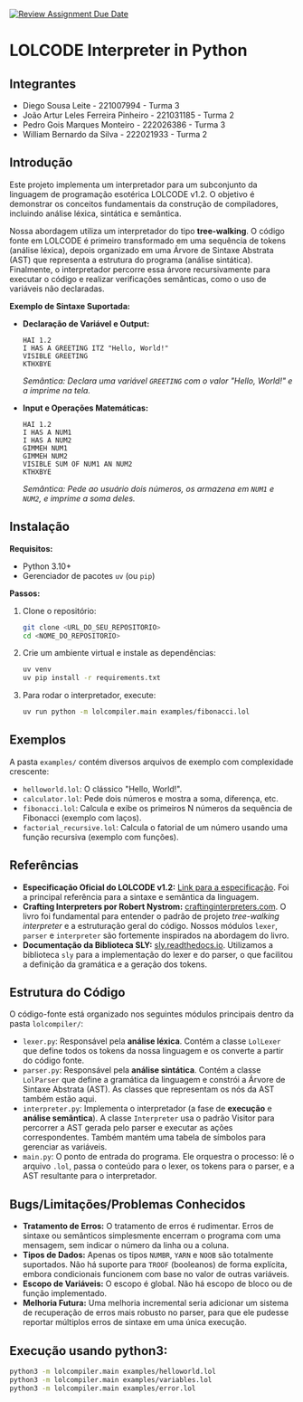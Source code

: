 [![Review Assignment Due Date](https://classroom.github.com/assets/deadline-readme-button-22041afd0340ce965d47ae6ef1cefeee28c7c493a6346c4f15d667ab976d596c.svg)](https://classroom.github.com/a/Hppw7Zh2)

# LOLCODE Interpreter in Python

## Integrantes

- Diego Sousa Leite - 221007994 - Turma 3
- João Artur Leles Ferreira Pinheiro - 221031185 - Turma 2
- Pedro Gois Marques Monteiro - 222026386 - Turma 3
- William Bernardo da Silva - 222021933 - Turma 2


## Introdução

Este projeto implementa um interpretador para um subconjunto da linguagem de programação esotérica LOLCODE v1.2. O objetivo é demonstrar os conceitos fundamentais da construção de compiladores, incluindo análise léxica, sintática e semântica.

Nossa abordagem utiliza um interpretador do tipo **tree-walking**. O código fonte em LOLCODE é primeiro transformado em uma sequência de tokens (análise léxica), depois organizado em uma Árvore de Sintaxe Abstrata (AST) que representa a estrutura do programa (análise sintática). Finalmente, o interpretador percorre essa árvore recursivamente para executar o código e realizar verificações semânticas, como o uso de variáveis não declaradas.

**Exemplo de Sintaxe Suportada:**

* **Declaração de Variável e Output:**
    ```lol
    HAI 1.2
    I HAS A GREETING ITZ "Hello, World!"
    VISIBLE GREETING
    KTHXBYE
    ```
    *Semântica: Declara uma variável `GREETING` com o valor "Hello, World!" e a imprime na tela.*

* **Input e Operações Matemáticas:**
    ```lol
    HAI 1.2
    I HAS A NUM1
    I HAS A NUM2
    GIMMEH NUM1
    GIMMEH NUM2
    VISIBLE SUM OF NUM1 AN NUM2
    KTHXBYE
    ```
    *Semântica: Pede ao usuário dois números, os armazena em `NUM1` e `NUM2`, e imprime a soma deles.*

## Instalação

**Requisitos:**
* Python 3.10+
* Gerenciador de pacotes `uv` (ou `pip`)

**Passos:**
1.  Clone o repositório:
    ```bash
    git clone <URL_DO_SEU_REPOSITORIO>
    cd <NOME_DO_REPOSITORIO>
    ```
2.  Crie um ambiente virtual e instale as dependências:
    ```bash
    uv venv
    uv pip install -r requirements.txt
    ```
3.  Para rodar o interpretador, execute:
    ```bash
    uv run python -m lolcompiler.main examples/fibonacci.lol
    ```

## Exemplos

A pasta `examples/` contém diversos arquivos de exemplo com complexidade crescente:

* `helloworld.lol`: O clássico "Hello, World!".
* `calculator.lol`: Pede dois números e mostra a soma, diferença, etc.
* `fibonacci.lol`: Calcula e exibe os primeiros N números da sequência de Fibonacci (exemplo com laços).
* `factorial_recursive.lol`: Calcula o fatorial de um número usando uma função recursiva (exemplo com funções).

## Referências

* **Especificação Oficial do LOLCODE v1.2:** [Link para a especificação](https://github.com/justinmeza/lolcode-spec/blob/master/v1.2/lolcode-spec-v1.2.md). Foi a principal referência para a sintaxe e semântica da linguagem.
* **Crafting Interpreters por Robert Nystrom:** [craftinginterpreters.com](https://craftinginterpreters.com/). O livro foi fundamental para entender o padrão de projeto *tree-walking interpreter* e a estruturação geral do código. Nossos módulos `lexer`, `parser` e `interpreter` são fortemente inspirados na abordagem do livro.
* **Documentação da Biblioteca SLY:** [sly.readthedocs.io](https://sly.readthedocs.io/). Utilizamos a biblioteca `sly` para a implementação do lexer e do parser, o que facilitou a definição da gramática e a geração dos tokens.

## Estrutura do Código

O código-fonte está organizado nos seguintes módulos principais dentro da pasta `lolcompiler/`:

* `lexer.py`: Responsável pela **análise léxica**. Contém a classe `LolLexer` que define todos os tokens da nossa linguagem e os converte a partir do código fonte.
* `parser.py`: Responsável pela **análise sintática**. Contém a classe `LolParser` que define a gramática da linguagem e constrói a Árvore de Sintaxe Abstrata (AST). As classes que representam os nós da AST também estão aqui.
* `interpreter.py`: Implementa o interpretador (a fase de **execução** e **análise semântica**). A classe `Interpreter` usa o padrão Visitor para percorrer a AST gerada pelo parser e executar as ações correspondentes. Também mantém uma tabela de símbolos para gerenciar as variáveis.
* `main.py`: O ponto de entrada do programa. Ele orquestra o processo: lê o arquivo `.lol`, passa o conteúdo para o lexer, os tokens para o parser, e a AST resultante para o interpretador.

## Bugs/Limitações/Problemas Conhecidos

* **Tratamento de Erros:** O tratamento de erros é rudimentar. Erros de sintaxe ou semânticos simplesmente encerram o programa com uma mensagem, sem indicar o número da linha ou a coluna.
* **Tipos de Dados:** Apenas os tipos `NUMBR`, `YARN` e `NOOB` são totalmente suportados. Não há suporte para `TROOF` (booleanos) de forma explícita, embora condicionais funcionem com base no valor de outras variáveis.
* **Escopo de Variáveis:** O escopo é global. Não há escopo de bloco ou de função implementado.
* **Melhoria Futura:** Uma melhoria incremental seria adicionar um sistema de recuperação de erros mais robusto no parser, para que ele pudesse reportar múltiplos erros de sintaxe em uma única execução.


## **Execução usando python3:**

```bash
python3 -m lolcompiler.main examples/helloworld.lol
python3 -m lolcompiler.main examples/variables.lol
python3 -m lolcompiler.main examples/error.lol
```